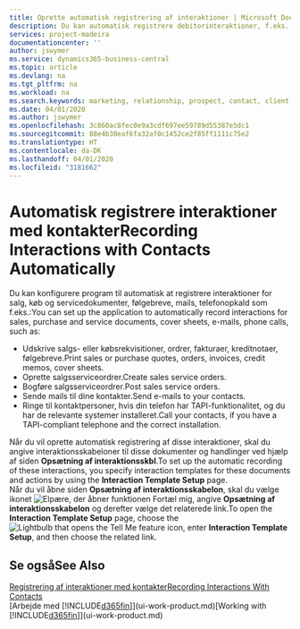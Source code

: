 ```yaml
---
title: Oprette automatisk registrering af interaktioner | Microsoft Docs
description: Du kan automatisk registrere debitorinteraktioner, f.eks. for salgs-, købs- og servicedokumenter eller telefonopkald.
services: project-madeira
documentationcenter: ''
author: jswymer
ms.service: dynamics365-business-central
ms.topic: article
ms.devlang: na
ms.tgt_pltfrm: na
ms.workload: na
ms.search.keywords: marketing, relationship, prospect, contact, client, customer
ms.date: 04/01/2020
ms.author: jswymer
ms.openlocfilehash: 3c860ac8fec0e9a3cdf697ee59789d55387e5dc1
ms.sourcegitcommit: 88e4b30eaf6fa32af0c1452ce2f85ff1111c75e2
ms.translationtype: HT
ms.contentlocale: da-DK
ms.lasthandoff: 04/01/2020
ms.locfileid: "3181662"
---
```

# <a name="recording-interactions-with-contacts-automatically"></a><span data-ttu-id="d4303-103">Automatisk registrere interaktioner med kontakter</span><span class="sxs-lookup"><span data-stu-id="d4303-103">Recording Interactions with Contacts Automatically</span></span>
<span data-ttu-id="d4303-104">Du kan konfigurere program til automatisk at registrere interaktioner for salg, køb og servicedokumenter, følgebreve, mails, telefonopkald som f.eks.:</span><span class="sxs-lookup"><span data-stu-id="d4303-104">You can set up the application to automatically record interactions for sales, purchase and service documents, cover sheets, e-mails, phone calls, such as:</span></span>

* <span data-ttu-id="d4303-105">Udskrive salgs- eller købsrekvisitioner, ordrer, fakturaer, kreditnotaer, følgebreve.</span><span class="sxs-lookup"><span data-stu-id="d4303-105">Print sales or purchase quotes, orders, invoices, credit memos, cover sheets.</span></span>
* <span data-ttu-id="d4303-106">Oprette salgsserviceordrer.</span><span class="sxs-lookup"><span data-stu-id="d4303-106">Create sales service orders.</span></span>
* <span data-ttu-id="d4303-107">Bogføre salgsserviceordrer.</span><span class="sxs-lookup"><span data-stu-id="d4303-107">Post sales service orders.</span></span>
* <span data-ttu-id="d4303-108">Sende mails til dine kontakter.</span><span class="sxs-lookup"><span data-stu-id="d4303-108">Send e-mails to your contacts.</span></span>
* <span data-ttu-id="d4303-109">Ringe til kontaktpersoner, hvis din telefon har TAPI-funktionalitet, og du har de relevante systemer installeret.</span><span class="sxs-lookup"><span data-stu-id="d4303-109">Call your contacts, if you have a TAPI-compliant telephone and the correct installation.</span></span>

<span data-ttu-id="d4303-110">Når du vil oprette automatisk registrering af disse interaktioner, skal du angive interaktionsskabeloner til disse dokumenter og handlinger ved hjælp af siden **Opsætning af interaktionsskbl**.</span><span class="sxs-lookup"><span data-stu-id="d4303-110">To set up the automatic recording of these interactions, you specify interaction templates for these documents and actions by using the **Interaction Template Setup** page.</span></span>  
<span data-ttu-id="d4303-111">Når du vil åbne siden **Opsætning af interaktionsskabelon**, skal du vælge ikonet ![Elpære, der åbner funktionen Fortæl mig](media/ui-search/search_small.png "Fortæl mig, hvad du vil foretage dig"), angive **Opsætning af interaktionsskabelon** og derefter vælge det relaterede link.</span><span class="sxs-lookup"><span data-stu-id="d4303-111">To open the **Interaction Template Setup** page, choose the ![Lightbulb that opens the Tell Me feature](media/ui-search/search_small.png "Tell me what you want to do") icon, enter **Interaction Template Setup**, and then choose the related link.</span></span>

## <a name="see-also"></a><span data-ttu-id="d4303-112">Se også</span><span class="sxs-lookup"><span data-stu-id="d4303-112">See Also</span></span>
[<span data-ttu-id="d4303-113">Registrering af interaktioner med kontakter</span><span class="sxs-lookup"><span data-stu-id="d4303-113">Recording Interactions With Contacts</span></span>](marketing-interactions.md)  
<span data-ttu-id="d4303-114">[Arbejde med [!INCLUDE[d365fin](includes/d365fin_md.md)]](ui-work-product.md)</span><span class="sxs-lookup"><span data-stu-id="d4303-114">[Working with [!INCLUDE[d365fin](includes/d365fin_md.md)]](ui-work-product.md)</span></span>  
